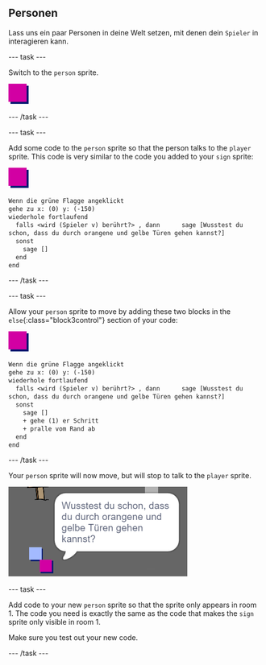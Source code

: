 ## Personen

Lass uns ein paar Personen in deine Welt setzen, mit denen dein `Spieler` in interagieren kann.

\--- task \---

Switch to the `person` sprite.

![Person sprite](images/person.png)

\--- /task \---

\--- task \---

Add some code to the `person` sprite so that the person talks to the `player` sprite. This code is very similar to the code you added to your `sign` sprite:

![person](images/person.png)

```blocks3
Wenn die grüne Flagge angeklickt
gehe zu x: (0) y: (-150)
wiederhole fortlaufend 
  falls <wird (Spieler v) berührt?> , dann      sage [Wusstest du schon, dass du durch orangene und gelbe Türen gehen kannst?]
  sonst 
    sage []
  end
end
```

\--- /task \---

\--- task \---

Allow your `person` sprite to move by adding these two blocks in the `else`{:class="block3control"} section of your code:

![person](images/person.png)

```blocks3
Wenn die grüne Flagge angeklickt
gehe zu x: (0) y: (-150)
wiederhole fortlaufend 
  falls <wird (Spieler v) berührt?> , dann      sage [Wusstest du schon, dass du durch orangene und gelbe Türen gehen kannst?]
  sonst 
    sage []
    + gehe (1) er Schritt
    + pralle vom Rand ab
  end
end
```

\--- /task \---

Your `person` sprite will now move, but will stop to talk to the `player` sprite.

![screenshot](images/world-person-test.png)

\--- task \---

Add code to your new `person` sprite so that the sprite only appears in room 1. The code you need is exactly the same as the code that makes the `sign` sprite only visible in room 1.

Make sure you test out your new code.

\--- /task \---